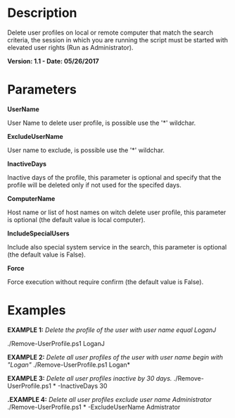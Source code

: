 # Description
Delete user profiles on local or remote computer that match the search criteria, the session in which you are running the script must be started with elevated user rights (Run as Administrator).

**Version: 1.1 - Date: 05/26/2017**
# Parameters
**UserName**

User Name to delete user profile, is possible use the '*' wildchar.

**ExcludeUserName**

User name to exclude, is possible use the '*' wildchar.

**InactiveDays**

Inactive days of the profile, this parameter is optional and specify that the profile will be deleted only if not used for the specifed days.

**ComputerName**

Host name or list of host names on witch delete user profile, this parameter is optional (the default value is local computer).

**IncludeSpecialUsers**

Include also special system service in the search, this parameter is optional (the default value is False).

**Force**

Force execution without require confirm (the default value is False).

# Examples
**EXAMPLE 1:** *Delete the profile of the user with user name equal LoganJ*

./Remove-UserProfile.ps1 LoganJ

**EXAMPLE 2:** *Delete all user profiles of the user with user name begin with "Logan"*
./Remove-UserProfile.ps1 Logan*

**EXAMPLE 3:** *Delete all user profiles inactive by 30 days.*
./Remove-UserProfile.ps1 * -InactiveDays 30

**.EXAMPLE 4:** *Delete all user profiles exclude user name Administrator*
./Remove-UserProfile.ps1 * -ExcludeUserName Admistrator
